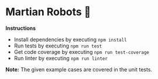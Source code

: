 # Martian Robots 🌌

**Instructions**

- Install dependencies by executing `npm install`
- Run tests by executing `npm run test`
- Get code coverage by executing `npm run test-coverage`
- Run linter by executing `npm run linter`

**Note:**
The given example cases are covered in the unit tests.
